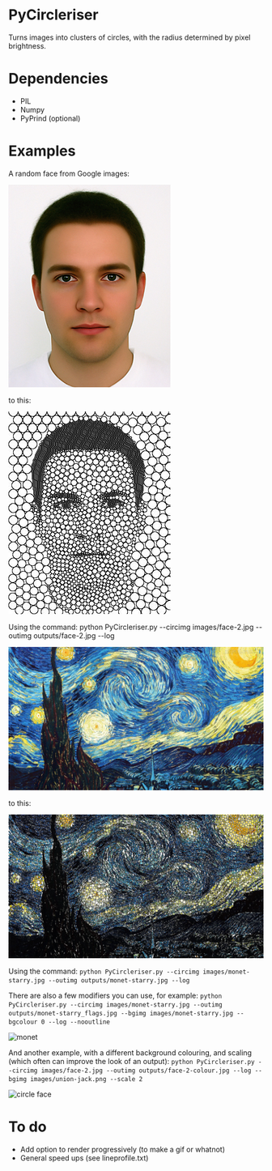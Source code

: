 PyCircleriser
=============

Turns images into clusters of circles, with the radius determined by pixel brightness.

Dependencies
============
 - PIL
 - Numpy
 - PyPrind (optional)

Examples
========
A random face from Google images:

![face](https://raw.githubusercontent.com/OlympusMonds/PyCircleriser/master/images/face-2.jpg)

to this:

![circle face](https://raw.githubusercontent.com/OlympusMonds/PyCircleriser/master/outputs/face-2.jpg)

Using the command:
    python PyCircleriser.py --circimg images/face-2.jpg --outimg outputs/face-2.jpg --log

![monet](https://raw.githubusercontent.com/OlympusMonds/PyCircleriser/master/images/monet-starry.jpg)

to this:

![monet](https://raw.githubusercontent.com/OlympusMonds/PyCircleriser/master/outputs/monet-starry.jpg)

Using the command:
```python PyCircleriser.py --circimg images/monet-starry.jpg --outimg outputs/monet-starry.jpg --log```

There are also a few modifiers you can use, for example:
```python PyCircleriser.py --circimg images/monet-starry.jpg --outimg outputs/monet-starry_flags.jpg --bgimg images/monet-starry.jpg --bgcolour 0 --log --nooutline```

![monet](https://raw.githubusercontent.com/OlympusMonds/PyCircleriser/master/outputs/monet-starry_flags.jpg)

And another example, with a different background colouring, and scaling (which often can improve the look of an output):
```python PyCircleriser.py --circimg images/face-2.jpg --outimg outputs/face-2-colour.jpg --log --bgimg images/union-jack.png --scale 2```

![circle face](https://raw.githubusercontent.com/OlympusMonds/PyCircleriser/master/outputs/face-2-colour.jpg)

To do
=====
 - Add option to render progressively (to make a gif or whatnot)
 - General speed ups (see lineprofile.txt)
